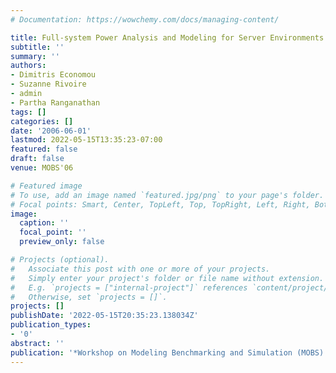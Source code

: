 ```yaml
---
# Documentation: https://wowchemy.com/docs/managing-content/

title: Full-system Power Analysis and Modeling for Server Environments
subtitle: ''
summary: ''
authors:
- Dimitris Economou 
- Suzanne Rivoire
- admin
- Partha Ranganathan 
tags: []
categories: []
date: '2006-06-01'
lastmod: 2022-05-15T13:35:23-07:00
featured: false
draft: false
venue: MOBS'06

# Featured image
# To use, add an image named `featured.jpg/png` to your page's folder.
# Focal points: Smart, Center, TopLeft, Top, TopRight, Left, Right, BottomLeft, Bottom, BottomRight.
image:
  caption: ''
  focal_point: ''
  preview_only: false

# Projects (optional).
#   Associate this post with one or more of your projects.
#   Simply enter your project's folder or file name without extension.
#   E.g. `projects = ["internal-project"]` references `content/project/deep-learning/index.md`.
#   Otherwise, set `projects = []`.
projects: []
publishDate: '2022-05-15T20:35:23.138034Z'
publication_types:
- '0'
abstract: ''
publication: '*Workshop on Modeling Benchmarking and Simulation (MOBS) at ISCA*'
---
```


